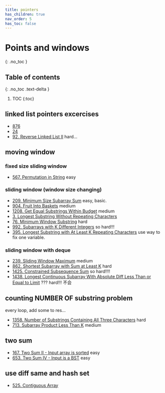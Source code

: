 ```yaml
---
title: pointers
has_children: true
nav_order: 5
has_toc: false
---
```

#  Points and windows
{: .no_toc }

## Table of contents
{: .no_toc .text-delta }

1. TOC
{:toc}

## linked list pointers excercises
- [876](/doc/876)
- [24](/docs/24)
- [92. Reverse Linked List II](/docs/92) hard...

## moving window

### fixed size sliding window
- [567. Permutation in String](/docs/567) easy

### sliding window (window size changing)
- [209. Minimum Size Subarray Sum](/docs/209) easy, basic. 
- [904. Fruit Into Baskets](/docs/904) medium
- [1208. Get Equal Substrings Within Budget](/docs/1208) medium
- [3. Longest Substring Without Repeating Characters](/docs/3) 
- [76. Minimum Window Substring](/docs/76) hard
- [992. Subarrays with K Different Integers](/docs/992) so hard!!!
- [395. Longest Substring with At Least K Repeating Characters](/docs/395) use way to fix one variable.


### sliding window with deque
- [239. Sliding Window Maximum](/docs/239) medium
- [862. Shortest Subarray with Sum at Least K](/docs/862) hard
- [1425. Constrained Subsequence Sum](/docs/1425) so hard!!!!
- [1438. Longest Continuous Subarray With Absolute Diff Less Than or Equal to Limit](/docs/1438) ??? hard!!! 不会

## counting NUMBER OF substring problem
every loop, add some to res...
- [1358. Number of Substrings Containing All Three Characters](/docs/1358) hard
- [713. Subarray Product Less Than K](/docs/713) medium

## two sum 
- [167. Two Sum II - Input array is sorted](/docs/167)  easy
- [653. Two Sum IV - Input is a BST](/docs/653) easy

## use diff same and hash set
- [525. Contiguous Array](/docs/525)
